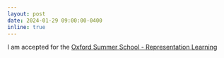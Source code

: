 ```yaml
---
layout: post
date: 2024-01-29 09:00:00-0400
inline: true
---
```


I am accepted for the [Oxford Summer School - Representation Learning](https://www.oxfordml.school/replearning)

